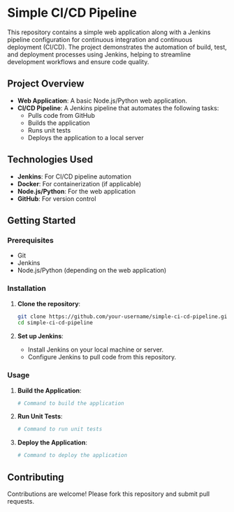 # Simple CI/CD Pipeline

This repository contains a simple web application along with a Jenkins pipeline configuration for continuous integration and continuous deployment (CI/CD). The project demonstrates the automation of build, test, and deployment processes using Jenkins, helping to streamline development workflows and ensure code quality.

## Project Overview

- **Web Application**: A basic Node.js/Python web application.
- **CI/CD Pipeline**: A Jenkins pipeline that automates the following tasks:
  - Pulls code from GitHub
  - Builds the application
  - Runs unit tests
  - Deploys the application to a local server

## Technologies Used

- **Jenkins**: For CI/CD pipeline automation
- **Docker**: For containerization (if applicable)
- **Node.js/Python**: For the web application
- **GitHub**: For version control

## Getting Started

### Prerequisites

- Git
- Jenkins
- Node.js/Python (depending on the web application)

### Installation

1. **Clone the repository**:
    ```bash
    git clone https://github.com/your-username/simple-ci-cd-pipeline.git
    cd simple-ci-cd-pipeline
    ```

2. **Set up Jenkins**:
    - Install Jenkins on your local machine or server.
    - Configure Jenkins to pull code from this repository.

### Usage

1. **Build the Application**:
    ```bash
    # Command to build the application
    ```

2. **Run Unit Tests**:
    ```bash
    # Command to run unit tests
    ```

3. **Deploy the Application**:
    ```bash
    # Command to deploy the application
    ```

## Contributing

Contributions are welcome! Please fork this repository and submit pull requests.


